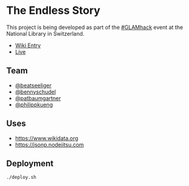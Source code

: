 # The Endless Story

This project is being developed as part of the [#GLAMhack](https://twitter.com/search?q=%23glamhack&src=typd) event at the National Library in Switzerland.

* [Wiki Entry](make.opendata.ch/wiki/project:the-endless-story)
* [Live](the-endless-story.divshot.io)

## Team
* [@beatseeliger](https://twitter.com/beatseeliger)
* [@bennyschudel](https://twitter.com/bennyschudel)
* [@patbaumgartner](https://twitter.com/patbaumgartner)
* [@philippkueng](https://twitter.com/philippkueng)

## Uses

* https://www.wikidata.org
* https://jsonp.nodejitsu.com

## Deployment

```bash
./deploy.sh
```
